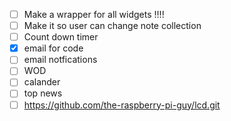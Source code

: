  - [ ] Make a wrapper for all widgets !!!!
 - [ ] Make it so user can change note collection 
 - [ ] Count down timer
 - [X] email for code
 - [ ] email notfications
 - [ ] WOD
 - [ ] calander
 - [ ] top news
 - [ ] https://github.com/the-raspberry-pi-guy/lcd.git